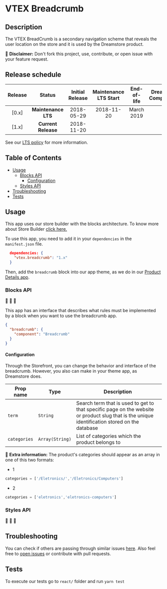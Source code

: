 # VTEX Breadcrumb

## Description
The VTEX BreadCrumb is a secondary navigation scheme that reveals the user location on the store and it is used by the Dreamstore product.

:loudspeaker: **Disclaimer:** Don't fork this project, use, contribute, or open issue with your feature request.

## Release schedule
| Release  | Status              | Initial Release | Maintenance LTS Start | End-of-life | Dreamstore Compatibility
| :--:     | :---:               |  :---:          | :---:                 | :---:       | :---: 
| [0.x]    | **Maintenance LTS** |  2018-05-29     | 2018-11-20            | March 2019  | 1.x
| [1.x]    | **Current Release** |  2018-11-20     |                       |             | 2.x

See our [LTS policy](https://github.com/vtex-apps/awesome-io#lts-policy) for more information.

## Table of Contents
- [Usage](#usage)
  - [Blocks API](#blocks-api)
    - [Configuration](#configuration)
  - [Styles API](#styles-api)
- [Troubleshooting](#troubleshooting)
- [Tests](#tests)

## Usage

This app uses our store builder with the blocks architecture. To know more about Store Builder [click here.](https://help.vtex.com/en/tutorial/understanding-storebuilder-and-stylesbuilder#structuring-and-configuring-our-store-with-object-object)

To use this app, you need to add it in your `dependencies` in the `manifest.json` file.

```json
  dependencies: {
    "vtex.breadcrumb": "1.x"
  }
```

Then, add the `breadcrumb` block into our app theme, as we do in our [Product Details app](https://github.com/vtex-apps/product-details/blob/master/store/blocks.json). 

### Blocks API
:construction: :construction: :construction:

This app has an interface that describes what rules must be implemented by a block when you want to use the breadcrumb app.

```json
{
  "breadcrumb": {
    "component": "Breadcrumb"
  }
}
```

#### Configuration 
Through the Storefront, you can change the behavior and interface of the breadcrumb. However, you also can make in your theme app, as Dreamstore does.

| Prop name          | Type           | Description                                                                 |
| ------------------ | -------------- | --------------------------------------------------------------------------- |
| `term`           | `String`       | Search term that is used to get to that specific page on the website or product slug that is the unique identification stored on the database                     |
| `categories`       | `Array(String)`| List of categories which the product belongs to                             |


:loudspeaker: **Extra information:** The product's categories should appear as an array in one of this two formats:

- 1  

```javascript
categories = ['/Eletronics/','/Eletronics/Computers']
```

- 2

```javascript
categories = ['eletronics','eletronics-computers']
```

### Styles API
:construction: :construction: :construction:

## Troubleshooting
You can check if others are passing through similar issues [here](https://github.com/vtex-apps/carousel/issues). Also feel free to [open issues](https://github.com/vtex-apps/carousel/issues/new) or contribute with pull requests.

## Tests
To execute our tests go to `react/` folder and run `yarn test`
